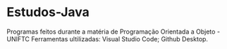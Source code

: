 # Estudos-Java
 Programas feitos durante a matéria de Programação Orientada a Objeto - UNIFTC
Ferramentas ultilizadas: Visual Studio Code; Github Desktop.